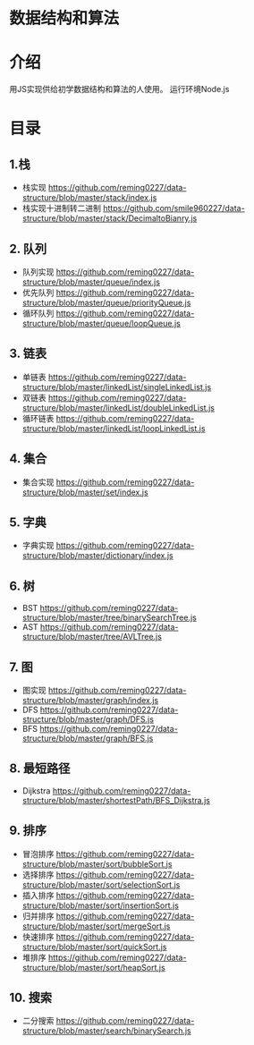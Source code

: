 # 数据结构和算法

# 介绍
用JS实现供给初学数据结构和算法的人使用。
运行环境Node.js

# 目录

## 1.栈
* 栈实现 https://github.com/reming0227/data-structure/blob/master/stack/index.js
* 栈实现十进制转二进制 https://github.com/smile960227/data-structure/blob/master/stack/DecimaltoBianry.js

## 2. 队列
* 队列实现 https://github.com/reming0227/data-structure/blob/master/queue/index.js
* 优先队列 https://github.com/reming0227/data-structure/blob/master/queue/priorityQueue.js
* 循环队列 https://github.com/reming0227/data-structure/blob/master/queue/loopQueue.js

## 3. 链表
* 单链表 https://github.com/reming0227/data-structure/blob/master/linkedList/singleLinkedList.js
* 双链表 https://github.com/reming0227/data-structure/blob/master/linkedList/doubleLinkedList.js
* 循环链表 https://github.com/reming0227/data-structure/blob/master/linkedList/loopLinkedList.js

## 4. 集合
* 集合实现 https://github.com/reming0227/data-structure/blob/master/set/index.js

## 5. 字典
* 字典实现 https://github.com/reming0227/data-structure/blob/master/dictionary/index.js

## 6. 树
* BST https://github.com/reming0227/data-structure/blob/master/tree/binarySearchTree.js
* AST https://github.com/reming0227/data-structure/blob/master/tree/AVLTree.js

## 7. 图
* 图实现 https://github.com/reming0227/data-structure/blob/master/graph/index.js
* DFS https://github.com/reming0227/data-structure/blob/master/graph/DFS.js
* BFS https://github.com/reming0227/data-structure/blob/master/graph/BFS.js

## 8. 最短路径
* Dijkstra https://github.com/reming0227/data-structure/blob/master/shortestPath/BFS_Dijkstra.js

## 9. 排序
* 冒泡排序 https://github.com/reming0227/data-structure/blob/master/sort/bubbleSort.js
* 选择排序 https://github.com/reming0227/data-structure/blob/master/sort/selectionSort.js
* 插入排序 https://github.com/reming0227/data-structure/blob/master/sort/insertionSort.js
* 归并排序 https://github.com/reming0227/data-structure/blob/master/sort/mergeSort.js
* 快速排序 https://github.com/reming0227/data-structure/blob/master/sort/quickSort.js
* 堆排序 https://github.com/reming0227/data-structure/blob/master/sort/heapSort.js

## 10. 搜索
* 二分搜索 https://github.com/reming0227/data-structure/blob/master/search/binarySearch.js
